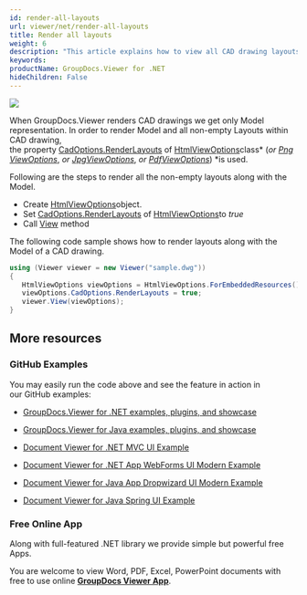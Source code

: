 ```yaml
---
id: render-all-layouts
url: viewer/net/render-all-layouts
title: Render all layouts
weight: 6
description: "This article explains how to view all CAD drawing layouts with GroupDocs.Viewer within your .NET applications."
keywords: 
productName: GroupDocs.Viewer for .NET
hideChildren: False
---
```

![](viewer-net/images/render-all-layouts.jpg)

When GroupDocs.Viewer renders CAD drawings we get only Model representation. In order to render Model and all non-empty Layouts within CAD drawing, the property [CadOptions.RenderLayouts](https://apireference.groupdocs.com/net/viewer/groupdocs.viewer.options/cadoptions/properties/renderlayouts) of [HtmlViewOptions](https://apireference.groupdocs.com/net/viewer/groupdocs.viewer.options/htmlviewoptions)class* (*or [PngViewOptions](https://apireference.groupdocs.com/net/viewer/groupdocs.viewer.options/pngviewoptions)*, *or [JpgViewOptions](https://apireference.groupdocs.com/net/viewer/groupdocs.viewer.options/jpgviewoptions)*, *or [PdfViewOptions](https://apireference.groupdocs.com/net/viewer/groupdocs.viewer.options/pdfviewoptions)*) *is used.

Following are the steps to render all the non-empty layouts along with the Model.

*   Create [HtmlViewOptions](https://apireference.groupdocs.com/net/viewer/groupdocs.viewer.options/htmlviewoptions)object.
*   Set [CadOptions.RenderLayouts](https://apireference.groupdocs.com/net/viewer/groupdocs.viewer.options/cadoptions/properties/renderlayouts) of [HtmlViewOptions](https://apireference.groupdocs.com/net/viewer/groupdocs.viewer.options/htmlviewoptions)to *true*
*   Call [View](https://apireference.groupdocs.com/net/viewer/groupdocs.viewer/viewer/methods/view) method

The following code sample shows how to render layouts along with the Model of a CAD drawing.

```csharp
using (Viewer viewer = new Viewer("sample.dwg"))
{
   HtmlViewOptions viewOptions = HtmlViewOptions.ForEmbeddedResources();
   viewOptions.CadOptions.RenderLayouts = true;
   viewer.View(viewOptions);
}       
```

## More resources

### GitHub Examples

You may easily run the code above and see the feature in action in our GitHub examples:

*   [GroupDocs.Viewer for .NET examples, plugins, and showcase](https://github.com/groupdocs-viewer/GroupDocs.Viewer-for-.NET)
    
*   [GroupDocs.Viewer for Java examples, plugins, and showcase](https://github.com/groupdocs-viewer/GroupDocs.Viewer-for-Java)
    
*   [Document Viewer for .NET MVC UI Example](https://github.com/groupdocs-viewer/GroupDocs.Viewer-for-.NET-MVC) 
    
*   [Document Viewer for .NET App WebForms UI Modern Example](https://github.com/groupdocs-viewer/GroupDocs.Viewer-for-.NET-WebForms)
    
*   [Document Viewer for Java App Dropwizard UI Modern Example](https://github.com/groupdocs-viewer/GroupDocs.Viewer-for-Java-Dropwizard)
    
*   [Document Viewer for Java Spring UI Example](https://github.com/groupdocs-viewer/GroupDocs.Viewer-for-Java-Spring)
    

### Free Online App

Along with full-featured .NET library we provide simple but powerful free Apps.

You are welcome to view Word, PDF, Excel, PowerPoint documents with free to use online **[GroupDocs Viewer App](https://products.groupdocs.app/viewer)**.
